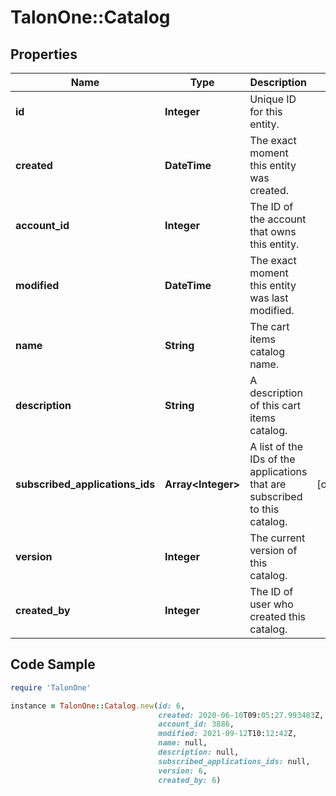 # TalonOne::Catalog

## Properties

Name | Type | Description | Notes
------------ | ------------- | ------------- | -------------
**id** | **Integer** | Unique ID for this entity. | 
**created** | **DateTime** | The exact moment this entity was created. | 
**account_id** | **Integer** | The ID of the account that owns this entity. | 
**modified** | **DateTime** | The exact moment this entity was last modified. | 
**name** | **String** | The cart items catalog name. | 
**description** | **String** | A description of this cart items catalog. | 
**subscribed_applications_ids** | **Array&lt;Integer&gt;** | A list of the IDs of the applications that are subscribed to this catalog. | [optional] 
**version** | **Integer** | The current version of this catalog. | 
**created_by** | **Integer** | The ID of user who created this catalog. | 

## Code Sample

```ruby
require 'TalonOne'

instance = TalonOne::Catalog.new(id: 6,
                                 created: 2020-06-10T09:05:27.993483Z,
                                 account_id: 3886,
                                 modified: 2021-09-12T10:12:42Z,
                                 name: null,
                                 description: null,
                                 subscribed_applications_ids: null,
                                 version: 6,
                                 created_by: 6)
```


